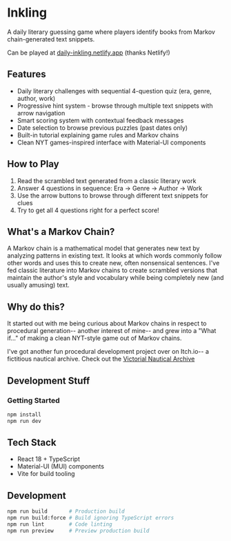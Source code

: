 # Inkling

A daily literary guessing game where players identify books from Markov chain-generated text snippets.

Can be played at [daily-inkling.netlify.app](https://daily-inkling.netlify.app/) (thanks Netlify!)

## Features

- Daily literary challenges with sequential 4-question quiz (era, genre, author, work)
- Progressive hint system - browse through multiple text snippets with arrow navigation
- Smart scoring system with contextual feedback messages
- Date selection to browse previous puzzles (past dates only)
- Built-in tutorial explaining game rules and Markov chains
- Clean NYT games-inspired interface with Material-UI components

## How to Play

1. Read the scrambled text generated from a classic literary work
2. Answer 4 questions in sequence: Era → Genre → Author → Work
3. Use the arrow buttons to browse through different text snippets for clues
4. Try to get all 4 questions right for a perfect score!

## What's a Markov Chain?

A Markov chain is a mathematical model that generates new text by analyzing patterns in existing text. It looks at which words commonly follow other words and uses this to create new, often nonsensical sentences. I've fed classic literature into Markov chains to create scrambled versions that maintain the author's style and vocabulary while being completely new (and usually amusing) text.


## Why do this?

It started out with me being curious about Markov chains in respect to procedural generation-- another interest of mine-- and grew into a "What if..." of making a clean NYT-style game out of Markov chains.

I've got another fun procedural development project over on Itch.io-- a fictitious nautical archive. Check out the [Victorial Nautical Archive](https://haldron.itch.io/victorian-nautical-archive)


## Development Stuff

### Getting Started

```bash
npm install
npm run dev
```

## Tech Stack

- React 18 + TypeScript
- Material-UI (MUI) components
- Vite for build tooling

## Development

```bash
npm run build       # Production build
npm run build:force # Build ignoring TypeScript errors
npm run lint        # Code linting
npm run preview     # Preview production build
```